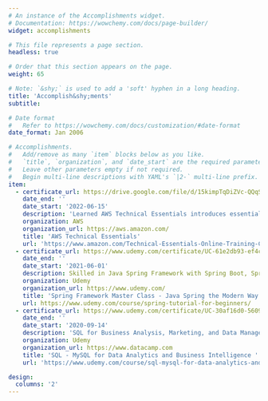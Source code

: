 ```yaml
---
# An instance of the Accomplishments widget.
# Documentation: https://wowchemy.com/docs/page-builder/
widget: accomplishments

# This file represents a page section.
headless: true

# Order that this section appears on the page.
weight: 65

# Note: `&shy;` is used to add a 'soft' hyphen in a long heading.
title: 'Accomplish&shy;ments'
subtitle:

# Date format
#   Refer to https://wowchemy.com/docs/customization/#date-format
date_format: Jan 2006

# Accomplishments.
#   Add/remove as many `item` blocks below as you like.
#   `title`, `organization`, and `date_start` are the required parameters.
#   Leave other parameters empty if not required.
#   Begin multi-line descriptions with YAML's `|2-` multi-line prefix.
item:
  - certificate_url: https://drive.google.com/file/d/15kimpTqDiZVc-QQqSL1jXpNrnlk9mK_t/view
    date_end: ''
    date_start: '2022-06-15'
    description: 'Learned AWS Technical Essentials introduces essential AWS services and common solutions. The course covers the fundamental AWS concepts related to compute, database, storage, networking, monitoring, and security.'
    organization: AWS
    organization_url: https://aws.amazon.com/
    title: 'AWS Technical Essentials'
    url: 'https://www.amazon.com/Technical-Essentials-Online-Training-Certification/dp/B09HYM9576/ref=lp_23557387011_1_4'
  - certificate_url: https://www.udemy.com/certificate/UC-61e2db93-ef4c-409b-af11-7bc46230a0d9/
    date_end: ''
    date_start: '2021-06-01'
    description: Skilled in Java Spring Framework with Spring Boot, Spring JDBC, Spring AOP, Hibernate, JUnit & Mockito
    organization: Udemy
    organization_url: https://www.udemy.com/
    title: 'Spring Framework Master Class - Java Spring the Modern Way'
    url: https://www.udemy.com/course/spring-tutorial-for-beginners/
  - certificate_url: https://www.udemy.com/certificate/UC-30af16d0-5609-4d59-9e0e-7f87ddf78ed0/
    date_end: ''
    date_start: '2020-09-14'
    description: 'SQL for Business Analysis, Marketing, and Data Management'
    organization: Udemy
    organization_url: https://www.datacamp.com
    title: 'SQL - MySQL for Data Analytics and Business Intelligence '
    url: 'https://www.udemy.com/course/sql-mysql-for-data-analytics-and-business-intelligence/'

design:
  columns: '2'
---
```


